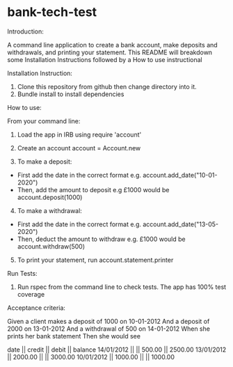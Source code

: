 # bank-tech-test

Introduction:

A command line application to create a bank account, make deposits and withdrawals, and printing your statement. This README will breakdown some Installation Instructions followed by a How to use instructional

Installation Instruction:

1. Clone this repository from github then change directory into it.
2. Bundle install to install dependencies

How to use:

  From your command line:
1. Load the app in IRB using require 'account'
2. Create an account account = Account.new

3. To make a deposit: 
 - First add the date in the correct format e.g. account.add_date("10-01-2020")
 - Then, add the amount to deposit e.g £1000 would be account.deposit(1000)

4. To make a withdrawal:
 - First add the date in the correct format e.g. account.add_date("13-05-2020")
 - Then, deduct the amount to withdraw e.g. £1000 would be account.withdraw(500)

5. To print your statement, run account.statement.printer

Run Tests:

1. Run rspec from the command line to check tests. The app has 100% test coverage



Acceptance criteria:

Given a client makes a deposit of 1000 on 10-01-2012
And a deposit of 2000 on 13-01-2012
And a withdrawal of 500 on 14-01-2012
When she prints her bank statement
Then she would see

date || credit || debit || balance
14/01/2012 || || 500.00 || 2500.00
13/01/2012 || 2000.00 || || 3000.00
10/01/2012 || 1000.00 || || 1000.00


